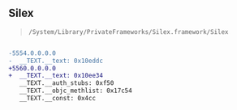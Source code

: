 ## Silex

> `/System/Library/PrivateFrameworks/Silex.framework/Silex`

```diff

-5554.0.0.0.0
-  __TEXT.__text: 0x10eddc
+5560.0.0.0.0
+  __TEXT.__text: 0x10ee34
   __TEXT.__auth_stubs: 0xf50
   __TEXT.__objc_methlist: 0x17c54
   __TEXT.__const: 0x4cc

```
